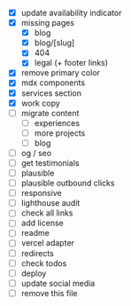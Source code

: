 - [x] update availability indicator
- [x] missing pages
  - [x] blog
  - [x] blog/[slug]
  - [x] 404
  - [x] legal (+ footer links)
- [x] remove primary color
- [x] mdx components
- [x] services section
- [x] work copy
- [ ] migrate content
  - [ ] experiences
  - [ ] more projects
  - [ ] blog
- [ ] og / seo
- [ ] get testimonials
- [ ] plausible
- [ ] plausible outbound clicks
- [ ] responsive
- [ ] lighthouse audit
- [ ] check all links
- [ ] add license
- [ ] readme
- [ ] vercel adapter
- [ ] redirects
- [ ] check todos
- [ ] deploy
- [ ] update social media
- [ ] remove this file
